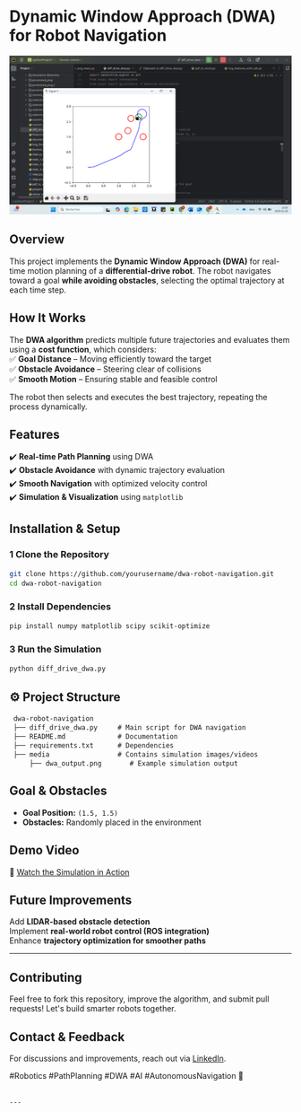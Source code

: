 #  Dynamic Window Approach (DWA) for Robot Navigation  

![DWA Simulation](https://github.com/belkacem-inelecer/Dynamic-Window-Approach/blob/main/media/Capture%20d%E2%80%99%C3%A9cran%202025-01-29%20135510.png)

## Overview  
This project implements the **Dynamic Window Approach (DWA)** for real-time motion planning of a **differential-drive robot**. The robot navigates toward a goal **while avoiding obstacles**, selecting the optimal trajectory at each time step.  

##  How It Works  
The **DWA algorithm** predicts multiple future trajectories and evaluates them using a **cost function**, which considers:  
✅ **Goal Distance** – Moving efficiently toward the target   
✅ **Obstacle Avoidance** – Steering clear of collisions  
✅ **Smooth Motion** – Ensuring stable and feasible control   

The robot then selects and executes the best trajectory, repeating the process dynamically.  

##  Features  
✔️ **Real-time Path Planning** using DWA  
✔️ **Obstacle Avoidance** with dynamic trajectory evaluation  
✔️ **Smooth Navigation** with optimized velocity control  
✔️ **Simulation & Visualization** using `matplotlib`  

## Installation & Setup  
### 1️ Clone the Repository  
```bash
git clone https://github.com/yourusername/dwa-robot-navigation.git
cd dwa-robot-navigation
```
### 2️ Install Dependencies  
```bash
pip install numpy matplotlib scipy scikit-optimize
```
### 3️ Run the Simulation  
```bash
python diff_drive_dwa.py
```

## ⚙ Project Structure  
```
 dwa-robot-navigation
 ├── diff_drive_dwa.py     # Main script for DWA navigation
 ├── README.md             # Documentation
 ├── requirements.txt      # Dependencies
 ├── media                 # Contains simulation images/videos
     ├── dwa_output.png       # Example simulation output
```

## Goal & Obstacles  
- **Goal Position:** `(1.5, 1.5)`  
- **Obstacles:** Randomly placed in the environment  

## Demo Video  
🎥 [Watch the Simulation in Action](Insert-Video-Link-Here)  

## Future Improvements  
 Add **LIDAR-based obstacle detection**  
 Implement **real-world robot control (ROS integration)**  
 Enhance **trajectory optimization for smoother paths**  

---

## Contributing  
Feel free to fork this repository, improve the algorithm, and submit pull requests! Let's build smarter robots together.  

## Contact & Feedback  
For discussions and improvements, reach out via [LinkedIn](https://www.linkedin.com/in/belkacem-bekkour-253185192/).  


#Robotics #PathPlanning #DWA #AI #AutonomousNavigation 🚀  
```

---
